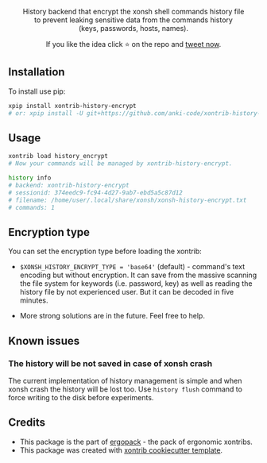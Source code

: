 <p align="center">
History backend that encrypt the xonsh shell commands history file<br> to prevent leaking sensitive data from the commands history <br>(keys, passwords, hosts, names).
</p>

<p align="center">  
If you like the idea click ⭐ on the repo and <a href="https://twitter.com/intent/tweet?text=History%20backend%20for%20xonsh%20shell%20that%20encrypt%20the%20history.&url=https://github.com/anki-code/xontrib-history-encrypt" target="_blank">tweet now</a>.
</p>


## Installation

To install use pip:

```bash
xpip install xontrib-history-encrypt
# or: xpip install -U git+https://github.com/anki-code/xontrib-history-encrypt
```

## Usage

```bash
xontrib load history_encrypt
# Now your commands will be managed by xontrib-history-encrypt.

history info
# backend: xontrib-history-encrypt
# sessionid: 374eedc9-fc94-4d27-9ab7-ebd5a5c87d12
# filename: /home/user/.local/share/xonsh/xonsh-history-encrypt.txt
# commands: 1
```

## Encryption type

You can set the encryption type before loading the xontrib:

* `$XONSH_HISTORY_ENCRYPT_TYPE = 'base64'` (default) - command's text encoding but without encryption. 
  It can save from the massive scanning the file system for keywords (i.e. password, key) as well as reading the history file by not experienced user. 
  But it can be decoded in five minutes.

* More strong solutions are in the future. Feel free to help.

## Known issues

### The history will be not saved in case of xonsh crash

The current implementation of history management is simple and when xonsh crash the history will be lost too. 
Use `history flush` command to force writing to the disk before experiments.

## Credits

* This package is the part of [ergopack](https://github.com/anki-code/xontrib-ergopack) - the pack of ergonomic xontribs.
* This package was created with [xontrib cookiecutter template](https://github.com/xonsh/xontrib-cookiecutter).
